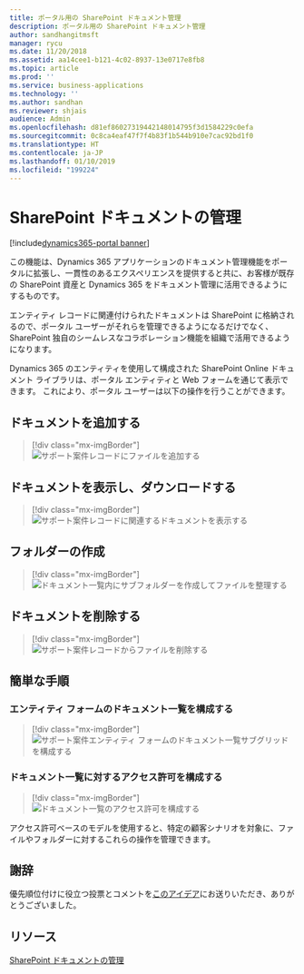 ```yaml
---
title: ポータル用の SharePoint ドキュメント管理
description: ポータル用の SharePoint ドキュメント管理
author: sandhangitmsft
manager: rycu
ms.date: 11/20/2018
ms.assetid: aa14cee1-b121-4c02-8937-13e0717e8fb8
ms.topic: article
ms.prod: ''
ms.service: business-applications
ms.technology: ''
ms.author: sandhan
ms.reviewer: shjais
audience: Admin
ms.openlocfilehash: d81ef86027319442148014795f3d1584229c0efa
ms.sourcegitcommit: 0c8ca4eaf47f7f4b83f1b544b910e7cac92bd1f0
ms.translationtype: HT
ms.contentlocale: ja-JP
ms.lasthandoff: 01/10/2019
ms.locfileid: "199224"
---
```

#  <a name="manage-sharepoint-documents"></a>SharePoint ドキュメントの管理

[!include[dynamics365-portal banner](../../includes/dynamics365-portal.md)]




この機能は、Dynamics 365 アプリケーションのドキュメント管理機能をポータルに拡張し、一貫性のあるエクスペリエンスを提供すると共に、お客様が既存の SharePoint 資産と Dynamics 365 をドキュメント管理に活用できるようにするものです。

エンティティ レコードに関連付けられたドキュメントは SharePoint に格納されるので、ポータル ユーザーがそれらを管理できるようになるだけでなく、SharePoint 独自のシームレスなコラボレーション機能を組織で活用できるようになります。

Dynamics 365 のエンティティを使用して構成された SharePoint Online ドキュメント ライブラリは、ポータル エンティティと Web フォームを通じて表示できます。 これにより、ポータル ユーザーは以下の操作を行うことができます。

## <a name="add-documents"></a>ドキュメントを追加する

> [!div class="mx-imgBorder"]
> ![サポート案件レコードにファイルを追加する](media/SP_Portal_Add_Files.png "サポート案件レコードにファイルを追加する")

## <a name="view-and-download-documents"></a>ドキュメントを表示し、ダウンロードする

> [!div class="mx-imgBorder"]
> ![サポート案件レコードに関連するドキュメントを表示する](media/SP_Portal_View_Files.png "サポート案件レコードに関連するドキュメントを表示する") 

## <a name="create-folder"></a>フォルダーの作成

> [!div class="mx-imgBorder"]
> ![ドキュメント一覧内にサブフォルダーを作成してファイルを整理する](media/SP_Portal_Create_Folder.png "ドキュメント一覧内にサブフォルダーを作成してファイルを整理する")

## <a name="delete-document"></a>ドキュメントを削除する

> [!div class="mx-imgBorder"]
> ![サポート案件レコードからファイルを削除する](media/SP_Portal_Delete_File.png "サポート案件レコードからファイルを削除する")

<!--
### Who uses this feature
This feature is intended for portal end users, allowing them access to SharePoint documents from portal web pages.
Portal administrators customize the form to display document lists on a portal. Entity permission configuration is used to control actions available to portal end users on files and folders.
### Setup required
This feature requires that document management is set up for [Dynamics 365 with SharePoint Online](https://go.microsoft.com/fwlink/p/?linkid=859386).
-->

## <a name="quick-steps"></a>簡単な手順

### <a name="configuring-document-list-on-entity-forms"></a>エンティティ フォームのドキュメント一覧を構成する

> [!div class="mx-imgBorder"]
> ![サポート案件エンティティ フォームのドキュメント一覧サブグリッドを構成する](media/SP_Portal_configure_entity_form_doc_location.png "ドキュメントの場所サブグリッドの構成")

### <a name="configuring-permissions-on-document-list"></a>ドキュメント一覧に対するアクセス許可を構成する

> [!div class="mx-imgBorder"]
> ![ドキュメント一覧のアクセス許可を構成する](media/SP_Portal_configure_doc_permissions.png "アクセス許可を構成する")

アクセス許可ベースのモデルを使用すると、特定の顧客シナリオを対象に、ファイルやフォルダーに対するこれらの操作を管理できます。

<!--
## Status
### Development status
Generally available
#### Target timeframe
October 2018
### Availability
Cloud
### Regional availability
Global
-->

## <a name="wed-like-to-thank"></a>謝辞

優先順位付けに役立つ投票とコメントを[このアイデア](https://experience.dynamics.com/ideas/idea/?ideaid=d3398770-f9ac-e611-80c2-00155d4616d6)にお送りいただき、ありがとうございました。

## <a name="resources"></a>リソース

[SharePoint ドキュメントの管理](https://docs.microsoft.com/en-us/dynamics365/customer-engagement/portals/manage-sharepoint-documents)

